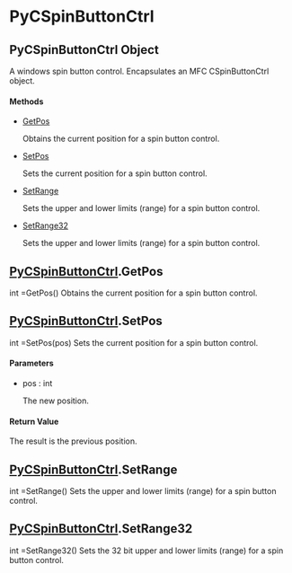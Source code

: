 # PyCSpinButtonCtrl

## PyCSpinButtonCtrl Object



A windows spin button control\.  Encapsulates an MFC CSpinButtonCtrl object\.

#### Methods


  - [GetPos](PyCSpinButtonCtrl.md#pycspinbuttonctrlgetpos)

    Obtains the current position for a spin button control\.&nbsp;

  - [SetPos](PyCSpinButtonCtrl.md#pycspinbuttonctrlsetpos)

    Sets the current position for a spin button control\.&nbsp;

  - [SetRange](PyCSpinButtonCtrl.md#pycspinbuttonctrlsetrange)

    Sets the upper and lower limits \(range\) for a spin button control\.&nbsp;

  - [SetRange32](PyCSpinButtonCtrl.md#pycspinbuttonctrlsetrange32)

    Sets the upper and lower limits \(range\) for a spin button control\.&nbsp;

## [PyCSpinButtonCtrl](#pycspinbuttonctrl)\.GetPos



int =GetPos\(\)
Obtains the current position for a spin button control\.

## [PyCSpinButtonCtrl](#pycspinbuttonctrl)\.SetPos



int =SetPos\(pos\)
Sets the current position for a spin button control\.

#### Parameters


  - pos : int

    The new position\.

#### Return Value
The result is the previous position\.

## [PyCSpinButtonCtrl](#pycspinbuttonctrl)\.SetRange



int =SetRange\(\)
Sets the upper and lower limits \(range\) for a spin button control\.

## [PyCSpinButtonCtrl](#pycspinbuttonctrl)\.SetRange32



int =SetRange32\(\)
Sets the 32 bit upper and lower limits \(range\) for a spin button control\.